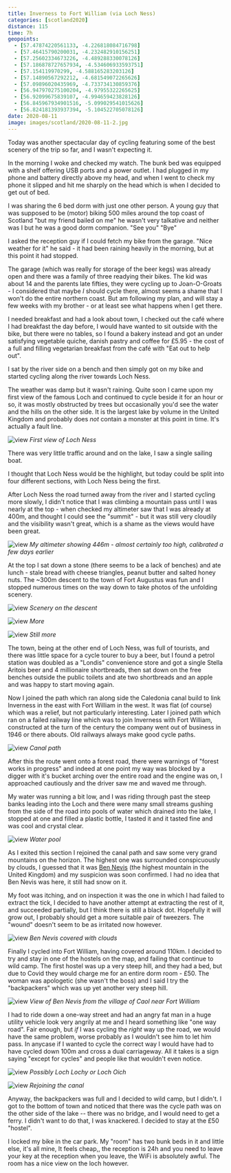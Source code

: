 ```yaml
--- 
title: Inverness to Fort William (via Loch Ness)
categories: [scotland2020]
distance: 115
time: 7h
geopoints: 
  - [57.47874220561133, -4.226818084716798]
  - [57.46415790200031, -4.232482910156251]
  - [57.25602334673226, -4.489288330078126]
  - [57.186878727657934, -4.534606933593751]
  - [57.154119970299, -4.588165283203126]
  - [57.14890567292212, -4.681549072265626]
  - [57.09896020435969, -4.733734130859376]
  - [56.947970275100204, -4.97955322265625]
  - [56.92099675839107, -4.994659423828126]
  - [56.845967934901516, -5.099029541015626]
  - [56.824181393937394, -5.104522705078126]
date: 2020-08-11
image: images/scotland/2020-08-11-2.jpg
---
```


Today was another spectacular day of cycling featuring some of the best
scenery of the trip so far, and I wasn't expecting it.

In the morning I woke and checked my watch. The bunk bed was equipped with a
shelf offering USB ports and a power outlet. I had plugged in my phone and
battery directly above my head, and when I went to check my phone it slipped
and hit me sharply on the head which is when I decided to get out of bed.

I was sharing the 6 bed dorm with just one other person. A young guy that was
supposed to be (motor) biking 500 miles around the top coast of Scotland "but my friend
bailed on me" he wasn't very talkative and neither was I but he was a good
dorm companion. "See you" "Bye"

I asked the reception guy if I could fetch my bike from the garage. "Nice
weather for it" he said - it had been raining heavily in the morning, but at
this point it had stopped.

The garage (which was really for storage of the beer kegs) was already open
and there was a family of three readying their bikes. The kid was about 14 and
the parents late fifties, they were cycling up to Joan-O-Groats - I
considered that maybe _I_ should cycle there, almost seems a shame that I
won't do the entire northern coast. But am following my plan, and will stay a
few weeks with my brother - or at least see what happens when I get there.

I needed breakfast and had a look about town, I checked out the café where I
had breakfast the day before, I would have wanted to sit outside with the
bike, but there were no tables, so I found a bakery instead and got an under
satisfying vegetable quiche, danish pastry and coffee for £5.95 - the cost of
a full and filling vegetarian breakfast from the café with "Eat out to help
out".

I sat by the river side on a bench and then simply got on my bike and started
cycling along the river towards Loch Ness.

The weather was damp but it wasn't raining. Quite soon I came upon my first
view of the famous Loch and continued to cycle beside it for an hour or so, it
was mostly obstructed by trees but occasionally you'd see the water and the
hills on the other side. It is the largest lake by volume in the United
Kingdom and probably does _not_ contain a monster at this point in time. It's
actually a fault line.

![view](/images/scotland/2020-08-11-1.jpg)
_First view of Loch Ness_

There was very little traffic around and on the lake, I saw a single sailing
boat.

I thought that Loch Ness would be the highlight, but today could be
split into four different sections, with Loch Ness being the first.


After Loch Ness the road turned away from the river and I started cycling more
slowly, I didn't notice that I was climbing a mountain pass until I was nearly
at the top - when checked my altimeter saw that I was already at 400m, and
thought I could see the "summit" - but it was still very cloudily and the
visibility wasn't great, which is a shame as the views would have been great.

![view](/images/scotland/2020-08-11-2.jpg)
_My altimeter showing 446m - almost certainly too high, calibrated a few days
earlier_

At the top I sat down a stone (there seems to be a lack of benches) and ate
lunch - stale bread with cheese triangles, peanut butter and salted honey
nuts. The ~300m descent to the town of Fort Augustus was fun and I stopped
numerous times on the way down to take photos of the unfolding scenery.

![view](/images/scotland/2020-08-11-3.jpg)
_Scenery on the descent_


![view](/images/scotland/2020-08-11-4.jpg)
_More_

![view](/images/scotland/2020-08-11-5.jpg)
_Still more_

The town, being at the other end of Loch Ness, was full of tourists, and there
was little space for a cycle tourer to buy a beer, but I found a petrol
station was doubled as a "Londis" convenience store and got a single Stella
Aritois beer and 4 millionaire shortbreads, then sat down on the free benches
outside the public toilets and ate two shortbreads and an apple and was happy
to start moving again.

Now I joined the path which ran along side the Caledonia canal build to link
Inverness in the east with Fort William in the west. It was flat (of course)
which was a relief, but not particularly interesting. Later I joined path
which ran on a failed railway line which was to join Inverness with Fort
William, constructed at the turn of the century the company went out of
business in 1946 or there abouts. Old railways always make good cycle paths.

![view](/images/scotland/2020-08-11-6.jpg)
_Canal path_

After this the route went onto a forest road, there were warnings of "forest
works in progress" and indeed at one point my way was blocked by a digger with
it's bucket arching over the entire road and the engine was on, I approached
cautiously and the driver saw me and waved me through.

My water was running a bit low, and I was riding through past the steep banks
leading into the Loch and there were many small streams gushing from the side
of the road into pools of water which drained into the lake, I stopped at one
and filled a plastic bottle, I tasted it and it tasted fine and was cool and
crystal clear.

![view](/images/scotland/2020-08-11-10.jpg)
_Water pool_

As I exited this section I rejoined the canal path and saw some very grand
mountains on the horizon. The highest one was surrounded conspicuously by
clouds, I guessed that it was [Ben
Nevis](https://en.wikipedia.org/wiki/Ben_Nevis) (the highest mountain in the United
Kingdom) and my suspicion was soon confirmed. I had no idea that Ben Nevis was
here, it still had snow on it.

My foot was itching, and on inspection it was the one in which I had failed to
extract the tick, I decided to have another attempt at extracting the rest of
it, and succeeded partially, but I think there is still a black dot. Hopefully
it will grow out, I probably should get a more suitable pair of tweezers. The
"wound" doesn't seem to be as irritated now however.

![view](/images/scotland/2020-08-11-11.jpg)
_Ben Nevis covered with clouds_

Finally I cycled into Fort William, having covered around 110km. I decided to
try and stay in one of the hostels on the map, and failing that continue to
wild camp. The first hostel was up a very steep hill, and they had a bed, but
due to Covid they would charge me for an entire dorm room - £50. The woman was
apologetic (she wasn't the boss) and I said I try the "backpackers" which was
up yet another very steep hill. 

![view](/images/scotland/2020-08-11-12.jpg)
_View of Ben Nevis from the village of Caol near Fort William_

I had to ride down a one-way street and had an angry fat man in a huge utility
vehicle look very angrily at me and I heard something like "one way road".
Fair enough, but _if_ I was cycling the _right_ way up the road, we would have
the same problem, worse probably as I wouldn't see him to let him pass. In
anycase if I wanted to cycle the correct way I would have had to have cycled
down 100m and cross a dual carriageway. All it takes is a sign saying "except for
cycles" and people like that wouldn't even notice.

![view](/images/scotland/2020-08-11-8.jpg)
_Possibly Loch Lochy or Loch Oich_

![view](/images/scotland/2020-08-11-9.jpg)
_Rejoining the canal_

Anyway, the backpackers was full and I decided to wild camp, but I didn't. I
got to the bottom of town and noticed that there was the cycle path was on the
other side of the lake -- there was no bridge, and I would need to get a
ferry. I didn't want to do that, I was knackered. I decided to stay at the £50
"hostel".

I locked my bike in the car park. My "room" has two bunk beds in it and little
else, it's all mine, It feels cheap,, the reception is 24h and you need to
leave your key at the reception when you leave, the WiFi is absolutely awful.
The room has a nice view on the loch however.
